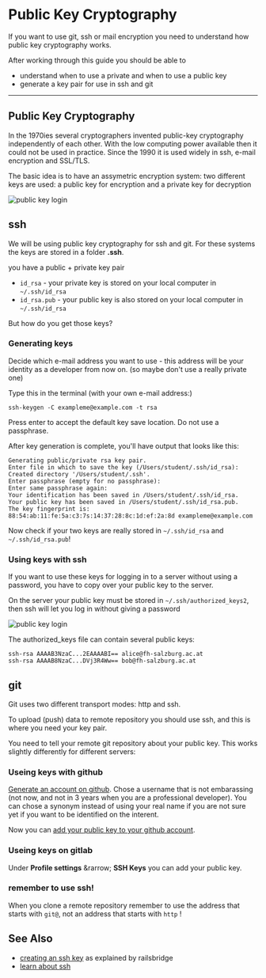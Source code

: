 Public Key Cryptography
==========================

If you want to  use git, ssh or mail encryption you need
to understand how public key cryptography works.

After working through this guide you should be able to

* understand when to use a private and when to use  a public key
* generate a key pair for use in ssh and git

-------------------------------------------------------------

Public Key Cryptography
---------------------

In the 1970ies several cryptographers invented public-key cryptography independently
of each other.  With the low computing power available then it could not be used in practice.
Since the 1990 it is used widely in ssh, e-mail encryption and SSL/TLS.

The basic idea is to have an assymetric encryption system: two different keys
are used:  a public key for encryption and a private key for decryption

![public key login](images/public_key_crypto.svg)


ssh
----

We will be using public key cryptography for ssh and git.  For these
systems the keys are stored in a folder **.ssh**.

you have a public + private key pair

* `id_rsa` - your private key is stored on your local computer in `~/.ssh/id_rsa`
* `id_rsa.pub` - your public key is also stored on your local computer in `~/.ssh/id_rsa`

But how do you get those keys?

### Generating keys 

Decide which e-mail address you want to use - this address
will be your identity as a developer from now on.  (so maybe don't use
a really private one)

Type this in the terminal (with your own e-mail address:)

```
ssh-keygen -C exampleme@example.com -t rsa
```

Press enter to accept the default key save location.
Do not use a passphrase.

After key generation is complete, you'll have output that looks like this:

```
Generating public/private rsa key pair.
Enter file in which to save the key (/Users/student/.ssh/id_rsa):
Created directory '/Users/student/.ssh'.
Enter passphrase (empty for no passphrase):
Enter same passphrase again:
Your identification has been saved in /Users/student/.ssh/id_rsa.
Your public key has been saved in /Users/student/.ssh/id_rsa.pub.
The key fingerprint is:
88:54:ab:11:fe:5a:c3:7s:14:37:28:8c:1d:ef:2a:8d exampleme@example.com
```


Now check if your two keys are really stored in `~/.ssh/id_rsa` and ` ~/.ssh/id_rsa.pub`!

### Using keys with ssh

If you want to use these keys for logging in to a server without
using a password, you have to copy over your public key to the server.

On the server your public key must be stored in `~/.ssh/authorized_keys2`,
then ssh will let you log in without giving a password

![public key login](images/ssh_login_with_public_key.svg)

The authorized_keys file can contain several public keys:

```
ssh-rsa AAAAB3NzaC...2EAAAABI== alice@fh-salzburg.ac.at
ssh-rsa AAAAB8NzaC...DVj3R4Ww== bob@fh-salzburg.ac.at
```


git 
-----------------

Git uses two different transport modes: http and ssh.

To upload (push) data to remote repository you should use ssh,
and this is where you need your key pair.

You need to tell your remote git repository about your
public key.  This works slightly differently for different servers:

### Useing keys with github

[Generate an account on github](https://github.com/join). Chose a username that is not embarassing (not now, and not in 3 years when you are a professional developer).  You can chose a synonym instead
of using your real name if you are not sure yet if you want to be identified on the interent.

Now you can [add your public key to your github account](https://help.github.com/articles/adding-a-new-ssh-key-to-your-github-account/).


### Useing keys on gitlab

Under **Profile settings** &rarrow; **SSH Keys** you can add your public key.


### remember to use ssh!

When you clone a remote repository remember to use the address that starts with `git@`, not
an address that starts with `http` !





See Also
------
* [creating an ssh key](http://installfest.railsbridge.org/installfest/create_an_ssh_key) as explained by railsbridge
* [learn about ssh](http://dougvitale.wordpress.com/2012/02/20/ssh-the-secure-shell/)
